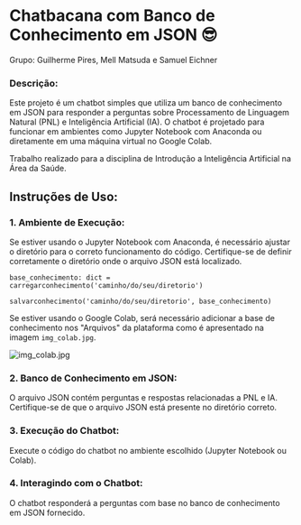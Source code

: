 # **Chatbacana com Banco de Conhecimento em JSON** 😎
Grupo: Guilherme Pires, Mell Matsuda e Samuel Eichner

### **Descrição:**

Este projeto é um chatbot simples que utiliza um banco de conhecimento em JSON para responder a perguntas sobre Processamento de Linguagem Natural (PNL) e Inteligência Artificial (IA). O chatbot é projetado para funcionar em ambientes como Jupyter Notebook com Anaconda ou diretamente em uma máquina virtual no Google Colab.

Trabalho realizado para a disciplina de Introdução a Inteligência Artificial na Área da Saúde.

## **Instruções de Uso:**
### 1. Ambiente de Execução:
Se estiver usando o Jupyter Notebook com Anaconda, é necessário ajustar o diretório para o correto funcionamento do código. Certifique-se de definir corretamente o diretório onde o arquivo JSON está localizado.

```
base_conhecimento: dict = carregarconhecimento('caminho/do/seu/diretorio')
```

```
salvarconhecimento('caminho/do/seu/diretorio', base_conhecimento)
```

Se estiver usando o Google Colab, será necessário adicionar a base de conhecimento nos "Arquivos" da plataforma como é apresentado na imagem ```img_colab.jpg```.

![img_colab.jpg](https://github.com/MellMatsuda/Chatbacana/blob/main/Chatbacana/img_colab.jpg?raw=true)

### 2. Banco de Conhecimento em JSON:
O arquivo JSON contém perguntas e respostas relacionadas a PNL e IA. Certifique-se de que o arquivo JSON está presente no diretório correto.

### 3. Execução do Chatbot:
Execute o código do chatbot no ambiente escolhido (Jupyter Notebook ou Colab).

### 4. Interagindo com o Chatbot:
O chatbot responderá a perguntas com base no banco de conhecimento em JSON fornecido.

